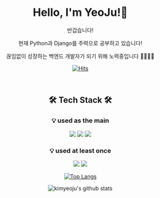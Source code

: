 
<div align=center>	
  
# Hello, I'm YeoJu!🌈
<div>
<p>반갑습니다!</p>
<p>현재 Python과 Django를 주력으로 공부하고 있습니다!</p>
<p>끊임없이 성장하는 백엔드 개발자가 되기 위해 노력중입니다 🏃🏻‍♀️💨</p>
</div>
  
</div>

<div align=center>	
  
[![Hits](https://hits.seeyoufarm.com/api/count/incr/badge.svg?url=https%3A%2F%2Fgithub.com%2Fkimyeoju&count_bg=%23E1ECC8&title_bg=%23A0C49D&icon=github.svg&icon_color=%23FFFFFF&title=GITHUB&edge_flat=false)](https://github.com/kimyeoju)
  
</div>

<br>
<div align=center>	
  

## 🛠 ️Tech Stack 🛠 

### 💡 used as the main

   <img src="https://img.shields.io/badge/Django-092E20?style=flat&logo=Django&logoColor=white"/> <img src="https://img.shields.io/badge/Python-3776AB?style=flat&logo=Python&logoColor=white"/> <img src="https://img.shields.io/badge/MySQL-3776AB?style=flat&logo=MySQL&logoColor=white"/>


### 💡 used at least once

<img src="https://img.shields.io/badge/HTML5-E34F26?style=flat&logo=HTML5&logoColor=white"/> <img src="https://img.shields.io/badge/CSS3-1572B6?style=flat&logo=CSS3&logoColor=white"/>


[![Top Langs](https://github-readme-stats.vercel.app/api/top-langs/?username=kimyeoju&layout=compact)](https://github.com/kimyeoju/github-readme-stats)

![kimyeoju's github stats](https://github-readme-stats.vercel.app/api?username=kimyeoju&show_icons=true&count_private=true&theme=merko)


</div>
